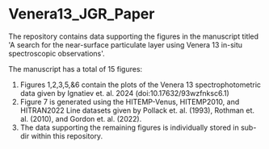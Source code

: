 # Venera13_JGR_Paper
The repository contains data supporting the figures in the manuscript titled 
'A search for the near-surface particulate layer using Venera 13 in-situ 
spectroscopic observations'.

The manuscript has a total of 15 figures:
1. Figures 1,2,3,5,&6 contain the plots of the Venera 13 spectrophotometric
data given by Ignatiev et. al. 2024 (doi:10.17632/93wzfnksc6.1)
2. Figure 7 is generated using the HITEMP-Venus, HITEMP2010, and HITRAN2022 Line 
datasets given by Pollack et. al. (1993), Rothman et. al. (2010), and Gordon et.
al. (2022).
3. The data supporting the remaining figures is individually stored in sub-dir
within this repository.
